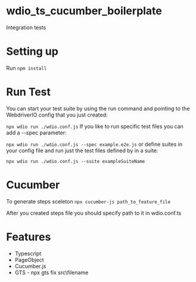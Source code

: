 # wdio_ts_cucumber_boilerplate
Integration tests

# Setting up
Run 
`npm install`

# Run Test
You can start your test suite by using the run command and pointing to the WebdriverIO config that you just created:

`npx wdio run ./wdio.conf.js`
If you like to run specific test files you can add a --spec parameter:

`npx wdio run ./wdio.conf.js --spec example.e2e.js`
or define suites in your config file and run just the test files defined by in a suite:

`npx wdio run ./wdio.conf.js --suite exampleSuiteName`

# Cucumber 

To generate steps sceleton
`npx cucumber-js path_to_feature_file`

After you created steps file you should specify path to it in wdio.conf.ts


# Features
- Typescript
- PageObject
- Cucumber.js
- GTS - npx gts fix src\filename


